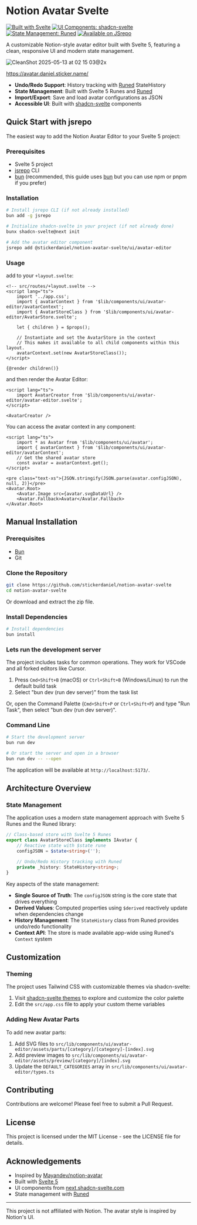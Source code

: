 # Notion Avatar Svelte

[![Built with Svelte](https://img.shields.io/badge/Built%20With-Svelte-d43106?style=flat&logo=svelte)](https://svelte.dev/)
[![UI Components: shadcn-svelte](https://img.shields.io/badge/UI-shadcn--svelte-black?style=flat)](https://next.shadcn-svelte.com/)
[![State Management: Runed](https://img.shields.io/badge/State-Runed-f64a00?style=flat)](https://runed.dev/)
[![Available on JSrepo](https://img.shields.io/badge/JSrepo-@stickerdaniel%2Fnotion--avatar--svelte-f7dd1e?style=flat)](https://jsrepo.com/@stickerdaniel/notion-avatar-svelte)

A customizable Notion-style avatar editor built with Svelte 5, featuring a clean, responsive UI and modern state management.

![CleanShot 2025-05-13 at 02 15 03@2x](https://github.com/user-attachments/assets/6ef9f94b-8801-4997-8ba9-e3ac6f59030d)

https://avatar.daniel.sticker.name/

- **Undo/Redo Support**: History tracking with [Runed](https://runed.dev/) StateHistory
- **State Management**: Built with Svelte 5 Runes and [Runed](https://runed.dev/)
- **Import/Export**: Save and load avatar configurations as JSON
- **Accessible UI**: Built with [shadcn-svelte](https://next.shadcn-svelte.com/) components

## Quick Start with jsrepo

The easiest way to add the Notion Avatar Editor to your Svelte 5 project:

### Prerequisites

- Svelte 5 project
- [jsrepo](https://jsrepo.com/) CLI
- [bun](https://bun.sh/) (recommended, this guide uses [bun](https://bun.sh/) but you can use npm or pnpm if you prefer)

### Installation

```bash
# Install jsrepo CLI (if not already installed)
bun add -g jsrepo

# Initialize shadcn-svelte in your project (if not already done)
bunx shadcn-svelte@next init

# Add the avatar editor component
jsrepo add @stickerdaniel/notion-avatar-svelte/ui/avatar-editor
```

### Usage

add to your `+layout.svelte`:

```svelte
<!-- src/routes/+layout.svelte -->
<script lang="ts">
	import '../app.css';
	import { avatarContext } from '$lib/components/ui/avatar-editor/avatarContext';
	import { AvatarStoreClass } from '$lib/components/ui/avatar-editor/AvatarStore.svelte';

	let { children } = $props();

	// Instantiate and set the AvatarStore in the context
	// This makes it available to all child components within this layout.
	avatarContext.set(new AvatarStoreClass());
</script>

{@render children()}
```

and then render the Avatar Editor:

```svelte
<script lang="ts">
	import AvatarCreator from '$lib/components/ui/avatar-editor/avatar-editor.svelte';
</script>

<AvatarCreator />
```

You can access the avatar context in any component:

```svelte
<script lang="ts">
	import * as Avatar from '$lib/components/ui/avatar';
	import { avatarContext } from '$lib/components/ui/avatar-editor/avatarContext';
	// Get the shared avatar store
	const avatar = avatarContext.get();
</script>

<pre class="text-xs">{JSON.stringify(JSON.parse(avatar.configJSON), null, 2)}</pre>
<Avatar.Root>
	<Avatar.Image src={avatar.svgDataUrl} />
	<Avatar.Fallback>Avatar</Avatar.Fallback>
</Avatar.Root>
```

## Manual Installation

### Prerequisites

- [Bun](https://bun.sh/)
- Git

### Clone the Repository

```bash
git clone https://github.com/stickerdaniel/notion-avatar-svelte
cd notion-avatar-svelte
```

Or download and extract the zip file.

### Install Dependencies

```bash
# Install dependencies
bun install
```

### Lets run the development server

The project includes tasks for common operations. They work for VSCode and all forked editors like Cursor.

1. Press `Cmd+Shift+B` (macOS) or `Ctrl+Shift+B` (Windows/Linux) to run the default build task
2. Select "bun dev (run dev server)" from the task list

Or, open the Command Palette (`Cmd+Shift+P` or `Ctrl+Shift+P`) and type "Run Task", then select "bun dev (run dev server)".

### Command Line

```bash
# Start the development server
bun run dev

# Or start the server and open in a browser
bun run dev -- --open
```

The application will be available at `http://localhost:5173/`.

## Architecture Overview

### State Management

The application uses a modern state management approach with Svelte 5 Runes and the Runed library:

```typescript
// Class-based store with Svelte 5 Runes
export class AvatarStoreClass implements IAvatar {
	// Reactive state with $state rune
	configJSON = $state<string>('');

	// Undo/Redo History tracking with Runed
	private _history: StateHistory<string>;
}
```

Key aspects of the state management:

- **Single Source of Truth**: The `configJSON` string is the core state that drives everything
- **Derived Values**: Computed properties using `$derived` reactively update when dependencies change
- **History Management**: The `StateHistory` class from Runed provides undo/redo functionality
- **Context API**: The store is made available app-wide using Runed's `Context` system

## Customization

### Theming

The project uses Tailwind CSS with customizable themes via shadcn-svelte:

1. Visit [shadcn-svelte themes](https://next.shadcn-svelte.com/themes) to explore and customize the color palette
2. Edit the `src/app.css` file to apply your custom theme variables

### Adding New Avatar Parts

To add new avatar parts:

1. Add SVG files to `src/lib/components/ui/avatar-editor/assets/parts/[category]/[category]-[index].svg`
2. Add preview images to `src/lib/components/ui/avatar-editor/assets/preview/[category]/[index].svg`
3. Update the `DEFAULT_CATEGORIES` array in `src/lib/components/ui/avatar-editor/types.ts`

## Contributing

Contributions are welcome! Please feel free to submit a Pull Request.

## License

This project is licensed under the MIT License - see the LICENSE file for details.

## Acknowledgements

- Inspired by [Mayandev/notion-avatar](https://github.com/Mayandev/notion-avatar)
- Built with [Svelte 5](https://svelte.dev/)
- UI components from [next.shadcn-svelte.com](https://next.shadcn-svelte.com/)
- State management with [Runed](https://runed.dev/)

---

This project is not affiliated with Notion. The avatar style is inspired by Notion's UI.
